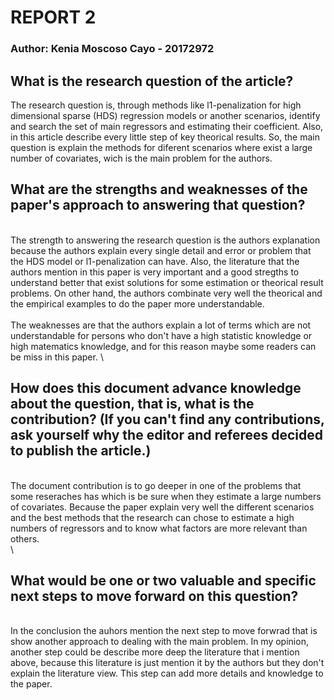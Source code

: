 # REPORT 2
### Author: Kenia Moscoso Cayo - 20172972

## What is the research question of the article? 

The research question is, through methods like l1-penalization for high dimensional sparse (HDS) regression models or another scenarios, identify and search the set of main regressors and estimating their coefficient. Also, in this article describe every little step of key theorical results. So, the main question is explain the methods for diferent scenarios where exist a large number of covariates, wich is the main problem for the authors.

## What are the strengths and weaknesses of the paper's approach to answering that question?
\
The strength to answering the research question is the authors explanation because the authors explain every single detail and error or problem that the HDS model or l1-penalization can have. 
Also, the literature that the authors mention in this paper is very important and a good stregths to understand better that exist solutions for some estimation or theorical result problems. On other hand, the authors combinate very well the theorical and the empirical examples to do the paper more understandable. 
\
\
The weaknesses are that the authors explain a lot of terms which are not understandable for persons who don't have a high statistic knowledge or high matematics knowledge, and for this reason maybe some readers can be miss in this paper. 
\
## How does this document advance knowledge about the question, that is, what is the contribution? (If you can't find any contributions, ask yourself why the editor and referees decided to publish the article.)
\
The document contribution is to go deeper in one of the problems that some reseraches has which is be sure when they estimate a large numbers of covariates. Because the paper explain very well the different scenarios and the best methods that the research can chose to estimate a high numbers of regressors and to know what factors are more relevant than others.     
\
## What would be one or two valuable and specific next steps to move forward on this question?
\
In the conclusion the auhors mention the next step to move forwrad that is show another approach to dealing with the main problem. 
In my opinion, another step could be describe more deep the literature that i mention above, because this literature is just mention it by the authors but they don't explain the literature view. This step can add more details and knowledge to the paper. 